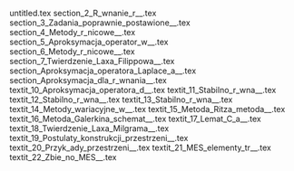 untitled.tex
section_2_R_wnanie_r__.tex
section_3_Zadania_poprawnie_postawione__.tex
section_4_Metody_r_nicowe__.tex
section_5_Aproksymacja_operator_w__.tex
section_6_Metody_r_nicowe__.tex
section_7_Twierdzenie_Laxa_Filippowa__.tex
section_Aproksymacja_operatora_Laplace_a__.tex
section_Aproksymacja_dla_r_wnania__.tex
textit_10_Aproksymacja_operatora_d__.tex
textit_11_Stabilno_r_wna__.tex
textit_12_Stabilno_r_wna__.tex
textit_13_Stabilno_r_wna__.tex
textit_14_Metody_wariacyjne_w__.tex
textit_15_Metoda_Ritza_metoda__.tex
textit_16_Metoda_Galerkina_schemat__.tex
textit_17_Lemat_C_a__.tex
textit_18_Twierdzenie_Laxa_Milgrama__.tex
textit_19_Postulaty_konstrukcji_przestrzeni__.tex
textit_20_Przyk_ady_przestrzeni__.tex
textit_21_MES_elementy_tr__.tex
textit_22_Zbie_no_MES__.tex
